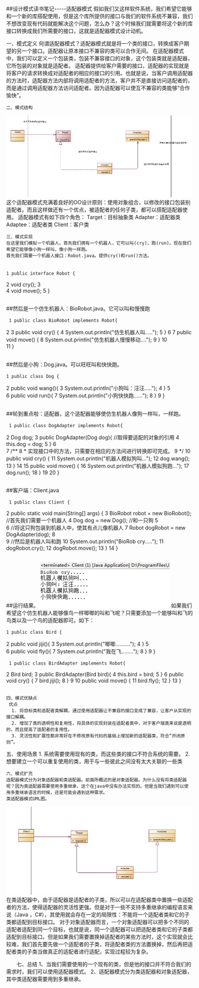 ##设计模式读书笔记-----适配器模式    假如我们又这样软件系统，我们希望它能够和一个新的库搭配使用，但是这个库所提供的接口与我们的软件系统不兼容，我们不想改变现有代码就能解决这个问题，怎么办？这个时候我们就需要将这个新的库接口转换成我们所需要的接口，这就是适配器模式设计动机。

 一、模式定义
    何谓适配器模式？适配器模式就是将一个类的接口，转换成客户期望的另一个接口。适配器让原本接口不兼容的类可以合作无间。
    在适配器模式中，我们可以定义一个包装类，包装不兼容接口的对象，这个包装类就是适配器，它所包装的对象就是适配者。
    适配器提供给客户需要的接口，适配器的实现就是将客户的请求转换成对适配者的相应的接口的引用。也就是说，当客户调用适配器的方法时，适配器方法内部将调用适配者的方法，客户并不是直接访问适配者的，而是通过调用适配器方法访问适配者。因为适配器可以使互不兼容的类能够“合作愉快”。

    二、模式结构  
 ![Alt text](../md/img/21232115-de53b899bc7d4d69994fa29b468803b7.jpg)
    这个适配器模式充满着良好的OO设计原则：使用对象组合，以修改的接口包装别适配者。而且这样做还有一个优点，被适配者的任何子类，都可以搭配适配器使用。
    适配器模式有如下四个角色：
     Target：目标抽象类
     Adapter：适配器类
     Adaptee：适配者类
     Client：客户类

    三、模式实现
    在这里我们模拟一个机器人。首先我们拥有一个机器人，它可以叫(cry)，跑(run)。现在我们希望它能够像小狗一样叫，像小狗一样跑。
    首先我们需要一个机器人接口：Robot.java。提供cry()和run()方法。


	1 public interface Robot {
2     void cry();
3     
4     void move();
5 	}



##
##然后是一个仿生机器人：BioRobot.java。它可以叫和慢慢跑

	 1 public class BioRobot implements Robot{
 2 
 3     public void cry() {
 4         System.out.println("仿生机器人叫.....");
 5     	}
 6 
 7     public void move() {
 8         System.out.println("仿生机器人慢慢移动....");
 9     	}
10     
11 	}



##
##然后是小狗：Dog.java。可以旺旺叫和快快跑。

	1 public class Dog {
2     public void wang(){
3         System.out.println("小狗叫：汪汪.....");
4     	}
5     
6     public void run(){
7         System.out.println("小狗快快跑......");
8     	}
9 	}



##
##轮到重点啦：适配器，这个适配器能够使仿生机器人像狗一样叫，一样跑。

	 1 public class DogAdapter implements Robot{
 2     Dog dog;
 3     public DogAdapter(Dog dog){     //取得要适配的对象的引用
 4         this.dog = dog;
 5     	}
 6     
 7     /**
 8      * 实现接口中的方法，只需要在相应的方法间进行转换即可完成。
 9      */
10     public void cry() {
11         System.out.println("机器人模拟狗叫...");
12         dog.wang();
13     	}
14 
15     public void move() {
16         System.out.println("机器人模拟狗跑...");
17         dog.run();
18     	}
19 
20 	}



##
##客户端：Client.java

	 1 public class Client {
 2     public static void main(String[] args) {
 3         BioRobot robot = new BioRobot();        //首先我们需要一个机器人
 4         Dog dog = new Dog();         //和一只狗
 5         
 6         //将这只狗包装到机器人中，使其有点儿像机器人
 7         Robot dogRobot = new DogAdapter(dog);
 8         
 9         //然后是机器人叫和跑
10         System.out.println("BioRob cry.....");
11         dogRobot.cry();
12         dogRobot.move();
13     	}
14 	}



##
##运行结果。
 ![Alt text](../md/img/21232316-1505c0b0c9654ee8aeec38e9e86bc991.jpg)
    如果我们希望这个仿生机器人能够像鸟一样唧唧的叫和飞呢？只需要添加一个能够叫和飞的鸟类以及一个鸟的适配器即可。如下：

	1 public class Bird {
2     public void jiji(){
3         System.out.println("唧唧..........");
4     	}
5     
6     public void fly(){
7         System.out.println("我在飞........");
8     	}
9 	}


	 1 public class BirdAdapter implements Robot{
 2     Bird bird;
 3     public BirdAdapter(Bird bird){
 4         this.bird = bird;
 5     	}
 6     public void cry() {
 7         bird.jiji();
 8     	}
 9 
10     public void move() {
11         bird.fly();
12     	}
13 	}



##
##
    四、模式优缺点
     优点
      1. 将目标类和适配者类解耦，通过使用适配器让不兼容的接口变成了兼容，让客户从实现的接口解耦。
      2. 增加了类的透明性和复用性，将具体的实现封装在适配者类中，对于客户端类来说是透明的，而且提高了适配者的复用性。
      3. 灵活性和扩展性都非常好在不修改原有代码的基础上增加新的适配器类，符合“开闭原则”。

   五、使用场景
    1. 系统需要使用现有的类，而这些类的接口不符合系统的需要。
    2.想要建立一个可以重复使用的类，用于与一些彼此之间没有太大关联的一些类

    六、模式扩充
    适配器模式分为对象适配器和类适配器。前面所概述的是对象适配器。为什么没有将类适配器呢？因为类适配器需要使用多重继承，这个在java中没有办法实现的。但是当我们遇到可以使用多重继承语言的时候，还是可能会遇到这种需求。
    类适配器模式UML图。
 ![Alt text](../md/img/21232357-e6cd57bc0cb84f4d9516e6abab8df088.jpg)
    在类适配器中，由于适配器是适配者的子类，所以可以在适配器类中置换一些适配者的方法，使得适配器的灵活性更强。但是对于一些不支持多重继承的编程语言来说（Java ，C#），其使用就会存在一定的局限性：不能将一个适配者类和它的子类都适配到目标接口。
    对于对象适配器而言，一个对象适配器可以把多个不同的适配者适配到同一个目标，也就是说，同一个适配器可以把适配者类和它的子类都适配到目标接口。但是如果我们需要置换掉适配者的某些方法时，这个实现就会比较难，我们首先要先做一个适配者的子类，将适配者类的方法置换掉，然后再把适配者类的子类当做真正的适配者进行适配，实现过程较为复杂。

　　七、总结
    1、当我们需要使用的一个现有的类，但是他的接口并不符合我们的需求时，我们可以使用适配器模式。
    2、适配器模式分为类适配器和对象适配器，其中类适配器需要用到多重继承。

